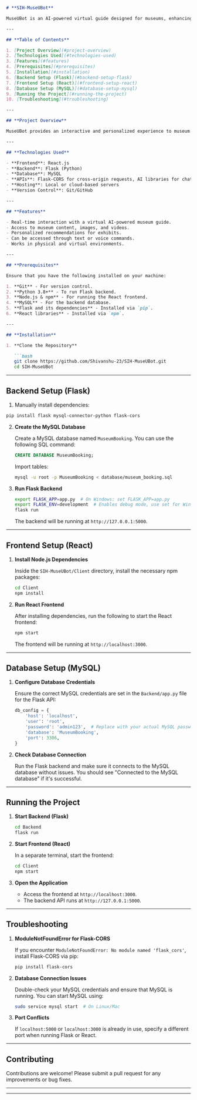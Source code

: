 

```markdown
# **SIH-MuseUBot**

MuseUBot is an AI-powered virtual guide designed for museums, enhancing visitor engagement with real-time interactions and personalized insights. It provides detailed descriptions, historical context, and multimedia resources like images and videos. Accessible via text or voice, it transforms museum experiences, both in-person and virtually.

---

## **Table of Contents**

1. [Project Overview](#project-overview)
2. [Technologies Used](#technologies-used)
3. [Features](#features)
4. [Prerequisites](#prerequisites)
5. [Installation](#installation)
6. [Backend Setup (Flask)](#backend-setup-flask)
7. [Frontend Setup (React)](#frontend-setup-react)
8. [Database Setup (MySQL)](#database-setup-mysql)
9. [Running the Project](#running-the-project)
10. [Troubleshooting](#troubleshooting)

---

## **Project Overview**

MuseUBot provides an interactive and personalized experience to museum visitors using AI and real-time data. Whether it's a physical or virtual museum tour, visitors can ask questions, explore museum content, and receive detailed responses, images, and videos.

---

## **Technologies Used**

- **Frontend**: React.js
- **Backend**: Flask (Python)
- **Database**: MySQL
- **APIs**: Flask-CORS for cross-origin requests, AI libraries for chatbot functionality
- **Hosting**: Local or cloud-based servers
- **Version Control**: Git/GitHub

---

## **Features**

- Real-time interaction with a virtual AI-powered museum guide.
- Access to museum content, images, and videos.
- Personalized recommendations for exhibits.
- Can be accessed through text or voice commands.
- Works in physical and virtual environments.

---

## **Prerequisites**

Ensure that you have the following installed on your machine:

1. **Git** - For version control.
2. **Python 3.8+** - To run Flask backend.
3. **Node.js & npm** - For running the React frontend.
4. **MySQL** - For the backend database.
5. **Flask and its dependencies** - Installed via `pip`.
6. **React libraries** - Installed via `npm`.

---

## **Installation**

1. **Clone the Repository**

   ```bash
   git clone https://github.com/Shivanshu-23/SIH-MuseUBot.git
   cd SIH-MuseUBot
   ```

---

## **Backend Setup (Flask)**


1.  Manually install dependencies:

   ```bash
   pip install flask mysql-connector-python flask-cors
   ```

2. **Create the MySQL Database**

   Create a MySQL database named `MuseumBooking`. You can use the following SQL command:

   ```sql
   CREATE DATABASE MuseumBooking;
   ```

   Import tables:

   ```bash
   mysql -u root -p MuseumBooking < database/museum_booking.sql
   ```

3. **Run Flask Backend**

   ```bash
   export FLASK_APP=app.py  # On Windows: set FLASK_APP=app.py
   export FLASK_ENV=development  # Enables debug mode, use set for Windows
   flask run
   ```

   The backend will be running at `http://127.0.0.1:5000`.

---

## **Frontend Setup (React)**

1. **Install Node.js Dependencies**

   Inside the `SIH-MuseUBot/Client` directory, install the necessary npm packages:

   ```bash
   cd Client
   npm install
   ```

2. **Run React Frontend**

   After installing dependencies, run the following to start the React frontend:

   ```bash
   npm start
   ```

   The frontend will be running at `http://localhost:3000`.

---

## **Database Setup (MySQL)**

1. **Configure Database Credentials**

   Ensure the correct MySQL credentials are set in the `Backend/app.py` file for the Flask API:

   ```python
   db_config = {
       'host': 'localhost',
       'user': 'root',
       'password': 'admin123',  # Replace with your actual MySQL password
       'database': 'MuseumBooking',
       'port': 3306,
   }
   ```

2. **Check Database Connection**

   Run the Flask backend and make sure it connects to the MySQL database without issues. You should see "Connected to the MySQL database" if it's successful.

---

## **Running the Project**

1. **Start Backend (Flask)**

   ```bash
   cd Backend
   flask run
   ```

2. **Start Frontend (React)**

   In a separate terminal, start the frontend:

   ```bash
   cd Client
   npm start
   ```

3. **Open the Application**

   - Access the frontend at `http://localhost:3000`.
   - The backend API runs at `http://127.0.0.1:5000`.

---

## **Troubleshooting**

1. **ModuleNotFoundError for Flask-CORS**

   If you encounter `ModuleNotFoundError: No module named 'flask_cors'`, install Flask-CORS via pip:

   ```bash
   pip install flask-cors
   ```

2. **Database Connection Issues**

   Double-check your MySQL credentials and ensure that MySQL is running. You can start MySQL using:

   ```bash
   sudo service mysql start  # On Linux/Mac
   ```

3. **Port Conflicts**

   If `localhost:5000` or `localhost:3000` is already in use, specify a different port when running Flask or React.

---

## **Contributing**

Contributions are welcome! Please submit a pull request for any improvements or bug fixes.

---

---
```

